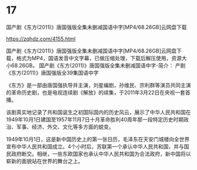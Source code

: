 # 17
国产剧《东方(2011)》唐国强版全集未删减国语中字[MP4/68.26GB]云网盘下载

https://zqhdz.com/4155.html

国产剧《东方(2011)》唐国强版全集未删减国语中字[MP4/68.26GB]云网盘下载，格式为MP4，国语发音中文字幕，已做压缩处理，下载后解压使用，资源大小68.26GB。
国产剧《东方(2011)》唐国强版全集未删减国语中字-简介：
产剧《东方(2011)》唐国强版全39集国语中字

《东方》是一部由唐国强执导并主演，刘星编剧，孙维民、宗利群等演员共同主演的革命历史剧，也是电视连续剧《解放》的续集，于2011年3月22日在央视一套首播。

该剧真实地记录了共和国诞生之初国际国内的历史风云，展示了中华人民共和国在1949年10月1日建国至1957年11月7日十月革命胜利40周年那一段特定历史时期政治、军事、经济、外交、文化等多方面的蜕变。

1949年10月1日，这是新中国历史上的第一张日历，毛泽东在天安门城楼向全世界宣布中华人民共和国成立。4个小时后，苏联第一个承认中华人民共和国，并与国民政府断交。相继，一些东欧国家也承认中华人民共和国为合法政府，新中国将以崭新的面貌站在世界的舞台之上。
